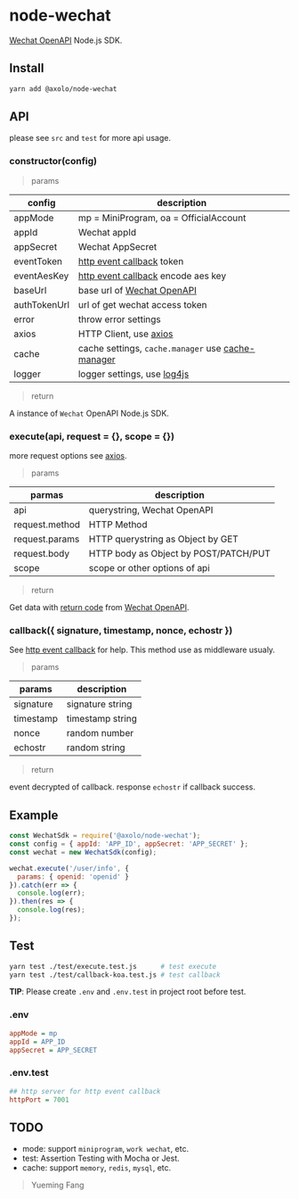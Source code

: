 # node-wechat

[Wechat OpenAPI] Node.js SDK.

## Install

```bash
yarn add @axolo/node-wechat
```

## API

please see `src` and `test` for more api usage.

### constructor(config)

> params

|    config    |                     description                     |
| ------------ | --------------------------------------------------- |
| appMode      | mp = MiniProgram, oa = OfficialAccount              |
| appId        | Wechat appId                                        |
| appSecret    | Wechat AppSecret                                    |
| eventToken   | [http event callback] token                         |
| eventAesKey  | [http event callback] encode aes key                |
| baseUrl      | base url of [Wechat OpenAPI]                        |
| authTokenUrl | url of get wechat access token                      |
| error        | throw error settings                                |
| axios        | HTTP Client, use [axios]                            |
| cache        | cache settings, `cache.manager` use [cache-manager] |
| logger       | logger settings, use [log4js]                       |

> return

A instance of `Wechat` OpenAPI Node.js SDK.

### execute(api, request = {}, scope = {})

more request options see [axios].

> params

|     parmas     |              description               |
| -------------- | -------------------------------------- |
| api            | querystring, Wechat OpenAPI            |
| request.method | HTTP Method                            |
| request.params | HTTP querystring as Object by GET      |
| request.body   | HTTP body as Object by POST/PATCH/PUT  |
| scope          | scope or other options of api          |

> return

Get data with [return code] from [Wechat OpenAPI].

### callback({ signature, timestamp, nonce, echostr })

See [http event callback] for help.
This method use as middleware usualy.

> params

|  params   |   description    |
| --------- | ---------------- |
| signature | signature string |
| timestamp | timestamp string |
| nonce     | random number    |
| echostr   | random string    |

> return

event decrypted of callback. response `echostr` if callback success.

## Example

```js
const WechatSdk = require('@axolo/node-wechat');
const config = { appId: 'APP_ID', appSecret: 'APP_SECRET' };
const wechat = new WechatSdk(config);

wechat.execute('/user/info', {
  params: { openid: 'openid' }
}).catch(err => {
  console.log(err);
}).then(res => {
  console.log(res);
});
```

## Test

```bash
yarn test ./test/execute.test.js      # test execute
yarn test ./test/callback-koa.test.js # test callback
```

**TIP**: Please create `.env` and `.env.test` in project root before test.

### .env

```ini
appMode = mp
appId = APP_ID
appSecret = APP_SECRET
```

### .env.test

```ini
## http server for http event callback
httpPort = 7001
```

## TODO

- mode: support `miniprogram`, `work wechat`, etc.
- test: Assertion Testing with Mocha or Jest.
- cache: support `memory`, `redis`, `mysql`, etc.

> Yueming Fang

[axios]: https://github.com/axios/axios
[cache-manager]: https://github.com/BryanDonovan/node-cache-manager
[log4js]: https://log4js-node.github.io/log4js-node
[Wechat OpenAPI]: https://developers.weixin.qq.com/doc/offiaccount/Getting_Started/Overview.html
[http event callback]: https://developers.weixin.qq.com/doc/offiaccount/Basic_Information/Access_Overview.html
[return code]: https://developers.weixin.qq.com/doc/offiaccount/Getting_Started/Global_Return_Code.html
